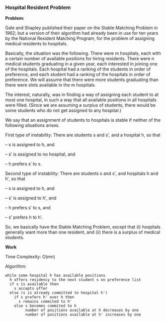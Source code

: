 <h3>Hospital Resident Problem</h3>

**Problem:**

Gale and Shapley published their paper on the Stable Matching Problem in 1962; but a version of their algorithm had already been in use for ten years by the National Resident Matching Program, for the problem of assigning medical residents to hospitals.

Basically, the situation was the following. There were m hospitals, each with a certain number of available positions for hiring residents. There were n medical students graduating in a given year, each interested in joining one of the hospitals. Each hospital had a ranking of the students in order of preference, and each student had a ranking of the hospitals in order of preference. We will assume that there were more students graduating than there were slots available in the m hospitals.

The interest, naturally, was in finding a way of assigning each student to at most one hospital, in such a way that all available positions in all hospitals were filled. (Since we are assuming a surplus of students, there would be some students who do not get assigned to any hospital.)

We say that an assignment of students to hospitals is stable if neither of the following situations arises.

First type of instability: There are students s and s′, and a hospital h, so that

– s is assigned to h, and

– s′ is assigned to no hospital, and

– h prefers s′ to s.

Second type of instability: There are students s and s′, and hospitals h and h′, so that

– s is assigned to h, and

– s′ is assigned to h′, and

– h prefers s′ to s, and

– s′ prefers h to h′.

So, we basically have the Stable Matching Problem, except that (i) hospitals generally want more than one resident, and (ii) there is a surplus of medical students.

**Work**

Time Complexity: O(mn)

Algorithm: 
  ```
  while some hospital h has available positions
    h offers residency to the next student s on preference list
    if s is available then
      s accepts offer
    else (s is already committed to hospital h') 
      if s prefers h' over h then
        s remains commited to h'
      else s becomes commited to h
           number of positions available at h decreases by one
           number of positions available at h' increases by one
  ```
